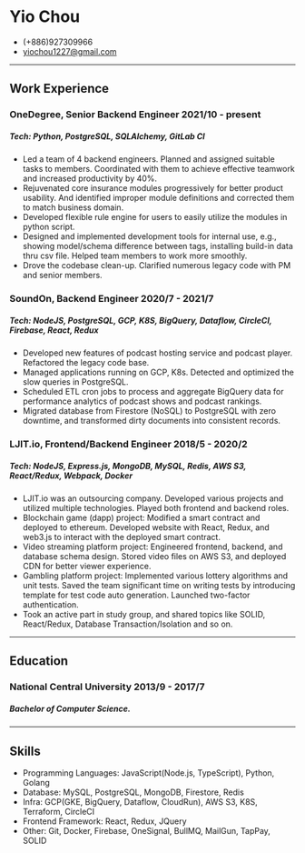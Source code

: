 <!-- The (first) h1 will be used as the <title> of the HTML page -->

# Yio Chou

<!-- The unordered list immediately after the h1 will be formatted on a single
line. It is intended to be used for contact details -->

- (+886)927309966
- yiochou1227@gmail.com

<!-- The paragraph after the h1 and ul and before the first h2 is optional. It
is intended to be used for a short summary. -->

---

## Work Experience

<!-- You have to wrap the "left" and "right" half of these headings in spans by
hand -->

### <span> OneDegree, Senior Backend Engineer </span> 2021/10 - present

##### Tech: Python, PostgreSQL, SQLAlchemy, GitLab CI

- Led a team of 4 backend engineers. Planned and assigned suitable tasks to members. Coordinated with them to achieve effective teamwork and increased productivity by 40%.
- Rejuvenated core insurance modules progressively for better product usability. And identified improper module definitions and corrected them to match business domain.
- Developed flexible rule engine for users to easily utilize the modules in python script.
- Designed and implemented development tools for internal use, e.g., showing model/schema difference between tags, installing build-in data thru csv file. Helped team members to work more smoothly.
- Drove the codebase clean-up. Clarified numerous legacy code with PM and senior members.

### <span> SoundOn, Backend Engineer </span> 2020/7 - 2021/7

##### Tech: NodeJS, PostgreSQL, GCP, K8S, BigQuery, Dataflow, CircleCI, Firebase, React, Redux

- Developed new features of podcast hosting service and podcast player. Refactored the legacy code base.
- Managed applications running on GCP, K8s. Detected and optimized the slow queries in PostgreSQL.
- Scheduled ETL cron jobs to process and aggregate BigQuery data for performance analytics of podcast shows and podcast rankings.
- Migrated database from Firestore (NoSQL) to PostgreSQL with zero downtime, and transformed dirty documents into consistent records.

### <span> LJIT.io, Frontend/Backend Engineer </span> 2018/5 - 2020/2

##### Tech: NodeJS, Express.js, MongoDB, MySQL, Redis, AWS S3, React/Redux, Webpack, Docker

- LJIT.io was an outsourcing company. Developed various projects and utilized multiple technologies. Played both frontend and backend roles.
- Blockchain game (dapp) project: Modified a smart contract and deployed to ethereum. Developed website with React, Redux, and web3.js to interact with the deployed smart contract.
- Video streaming platform project: Engineered frontend, backend, and database schema design. Stored video files on AWS S3, and deployed CDN for better viewer experience.
- Gambling platform project: Implemented various lottery algorithms and unit tests. Saved the team significant time on writing tests by introducing template for test code auto generation. Launched two-factor authentication.
- Took an active part in study group, and shared topics like SOLID, React/Redux, Database Transaction/Isolation and so on.

---

## Education

### <span> National Central University </span> 2013/9 - 2017/7

##### **Bachelor of Computer Science**.

---

## Skills

- Programming Languages: JavaScript(Node.js, TypeScript), Python, Golang
- Database: MySQL, PostgreSQL, MongoDB, Firestore, Redis
- Infra: GCP(GKE, BigQuery, Dataflow, CloudRun), AWS S3, K8S, Terraform, CircleCI
- Frontend Framework: React, Redux, JQuery
- Other: Git, Docker, Firebase, OneSignal, BullMQ, MailGun, TapPay, SOLID
